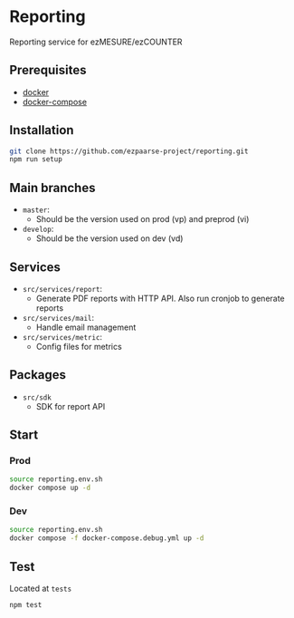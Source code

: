 # Reporting

Reporting service for ezMESURE/ezCOUNTER

## Prerequisites
* [docker](https://www.docker.com/)
* [docker-compose](https://docs.docker.com/compose/)

## Installation

```bash
git clone https://github.com/ezpaarse-project/reporting.git
npm run setup
```

## Main branches

- `master`:
  - Should be the version used on prod (vp) and preprod (vi)
- `develop`:
  - Should be the version used on dev (vd)

## Services

- `src/services/report`:
  - Generate PDF reports with HTTP API. Also run cronjob to generate reports
- `src/services/mail`:
  - Handle email management
- `src/services/metric`:
  - Config files for metrics


## Packages

- `src/sdk`
  - SDK for report API

## Start

### Prod

```bash
source reporting.env.sh
docker compose up -d
```

### Dev

```bash
source reporting.env.sh
docker compose -f docker-compose.debug.yml up -d
```

## Test

Located at `tests`

```bash
npm test
```